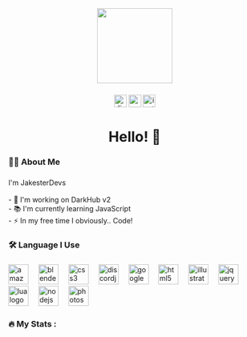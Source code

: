 <div align="center">
  <img height="150" src="https://o.remove.bg/downloads/a01cbc1c-27ef-4b98-ba3c-74c79d4139cf/code-icon-design-vector-png_125856-removebg-preview.png"  />
</div>

###

<div align="center">
  <img src="https://img.shields.io/static/v1?message=!&logo=discord&label=JakesterDevs&color=7289DA&logoColor=white&labelColor=7289DA&style=for-the-badge" height="25" alt="discord logo"  />
  <img src="https://img.shields.io/static/v1?message=!&logo=gmail&label=electrolyte.contact&color=D14836&logoColor=white&labelColor=D14836&style=for-the-badge" height="25" alt="gmail logo"  />
  <img src="https://img.shields.io/static/v1?message=!&logo=instagram&label=@jakesterdevs&color=E4405F&logoColor=white&labelColor=E4405F&style=for-the-badge" height="25" alt="instagram logo"  />
</div>

###

<h1 align="center">Hello! 👋</h1>

###

<h3 align="left">👩‍💻  About Me</h3>

###

<p align="left">I'm JakesterDevs<br><br>- 🔭 I'm working on DarkHub v2<br>- 📚 I'm currently learning JavaScript<br>- ⚡ In my free time I obviously.. Code!</p>

###

<h3 align="left">🛠 Language I Use</h3>

###

<div align="left">
  <img src="https://cdn.jsdelivr.net/gh/devicons/devicon/icons/amazonwebservices/amazonwebservices-original.svg" height="40" alt="amazonwebservices logo"  />
  <img width="12" />
  <img src="https://cdn.jsdelivr.net/gh/devicons/devicon/icons/blender/blender-original.svg" height="40" alt="blender logo"  />
  <img width="12" />
  <img src="https://cdn.jsdelivr.net/gh/devicons/devicon/icons/css3/css3-original.svg" height="40" alt="css3 logo"  />
  <img width="12" />
  <img src="https://cdn.jsdelivr.net/gh/devicons/devicon/icons/discordjs/discordjs-original.svg" height="40" alt="discordjs logo"  />
  <img width="12" />
  <img src="https://cdn.jsdelivr.net/gh/devicons/devicon/icons/google/google-original.svg" height="40" alt="google logo"  />
  <img width="12" />
  <img src="https://cdn.jsdelivr.net/gh/devicons/devicon/icons/html5/html5-original.svg" height="40" alt="html5 logo"  />
  <img width="12" />
  <img src="https://cdn.jsdelivr.net/gh/devicons/devicon/icons/illustrator/illustrator-plain.svg" height="40" alt="illustrator logo"  />
  <img width="12" />
  <img src="https://cdn.jsdelivr.net/gh/devicons/devicon/icons/jquery/jquery-original.svg" height="40" alt="jquery logo"  />
  <img width="12" />
  <img src="https://cdn.jsdelivr.net/gh/devicons/devicon/icons/lua/lua-original.svg" height="40" alt="lua logo"  />
  <img width="12" />
  <img src="https://cdn.jsdelivr.net/gh/devicons/devicon/icons/nodejs/nodejs-original.svg" height="40" alt="nodejs logo"  />
  <img width="12" />
  <img src="https://cdn.jsdelivr.net/gh/devicons/devicon/icons/photoshop/photoshop-plain.svg" height="40" alt="photoshop logo"  />
</div>

###

<h3 align="left">🔥   My Stats :</h3>

###
